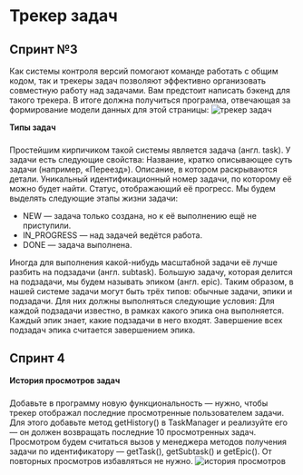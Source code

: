 # Трекер задач 
## Спринт №3
Как системы контроля версий помогают команде работать с общим кодом, так и трекеры задач позволяют эффективно организовать совместную работу над задачами. Вам предстоит написать бэкенд для такого трекера. В итоге должна получиться программа, отвечающая за формирование модели данных для этой страницы:
![трекер задач](https://user-images.githubusercontent.com/63973151/226165153-9d3adf86-993f-4472-b998-04a423356844.png)

**Типы задач**
###
Простейшим кирпичиком такой системы является задача (англ. task). У задачи есть следующие свойства:
Название, кратко описывающее суть задачи (например, «Переезд»).
Описание, в котором раскрываются детали.
Уникальный идентификационный номер задачи, по которому её можно будет найти.
Статус, отображающий её прогресс. Мы будем выделять следующие этапы жизни задачи:
- NEW — задача только создана, но к её выполнению ещё не приступили.
- IN_PROGRESS — над задачей ведётся работа.
- DONE — задача выполнена.

Иногда для выполнения какой-нибудь масштабной задачи её лучше разбить на подзадачи (англ. subtask). 
Большую задачу, которая делится на подзадачи, мы будем называть эпиком (англ. epic). 
Таким образом, в нашей системе задачи могут быть трёх типов: обычные задачи, эпики и подзадачи. Для них должны выполняться следующие условия:
Для каждой подзадачи известно, в рамках какого эпика она выполняется.
Каждый эпик знает, какие подзадачи в него входят.
Завершение всех подзадач эпика считается завершением эпика.

## Спринт 4
**История просмотров задач**
###
Добавьте в программу новую функциональность — нужно, чтобы трекер отображал последние просмотренные пользователем задачи. Для этого добавьте метод getHistory() в  TaskManager и реализуйте его — он должен возвращать последние 10 просмотренных задач. Просмотром будем считаться вызов у менеджера методов получения задачи по идентификатору  — getTask(), getSubtask() и getEpic(). От повторных просмотров избавляться не нужно.
![история просмотров](https://user-images.githubusercontent.com/63973151/226165876-ba7a7271-e291-4a31-8c61-1f1e8a7c1b25.png)
